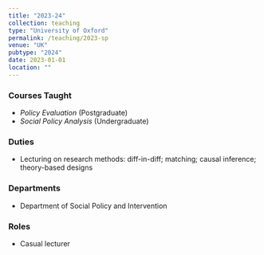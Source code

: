 ```yaml
---
title: "2023-24"
collection: teaching
type: "University of Oxford"
permalink: /teaching/2023-sp
venue: "UK"
pubtype: "2024"
date: 2023-01-01
location: ""
---
```


### Courses Taught
- *Policy Evaluation* (Postgraduate)  
- *Social Policy Analysis* (Undergraduate)

### Duties
- Lecturing on research methods: diff-in-diff; matching; causal inference; theory-based designs

### Departments
- Department of Social Policy and Intervention

### Roles
- Casual lecturer

